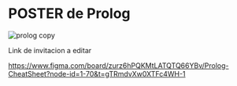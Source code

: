 

# POSTER  de Prolog

![prolog copy](https://github.com/user-attachments/assets/00b39dff-da3c-4c1e-82f9-4759ade5b1ec)



Link de invitacion a editar

https://www.figma.com/board/zurz6hPQKMtLATQTQ66YBv/Prolog-CheatSheet?node-id=1-70&t=gTRmdvXw0XTFc4WH-1
